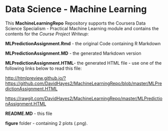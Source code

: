 # Data Science - Machine Learning

This **MachineLearningRepo** Repository supports the Coursera Data Science Specialism - Practical Machine Learning module and contains the contents for the *Course Project Writeup*:

**MLPredictionAssignment.Rmd** - the original Code containing R Markdown

**MLPredictionAssignment.MD**  - the generated Markdown version

**MLPredictionAssignment.HTML**- the generated HTML file - use one of the following links below to read this file:

<http://htmlpreview.github.io/?https://github.com/DavidHayes2/MachineLearningRepo/blob/master/MLPredictionAssignment.HTML>

<https://rawgit.com/DavidHayes2/MachineLearningRepo/master/MLPredictionAssignment.HTML>

**README.MD**                  - this file

**figure** folder              - containing 2 plots (.png).